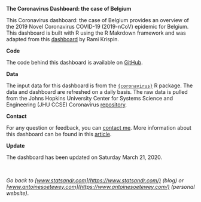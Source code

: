 
<!-- README.md is generated from README.Rmd. Please edit that file -->

**The Coronavirus Dashboard: the case of Belgium**

This Coronavirus dashboard: the case of Belgium provides an overview of
the 2019 Novel Coronavirus COVID-19 (2019-nCoV) epidemic for Belgium.
This dashboard is built with R using the R Makrdown framework and was
adapted from this
[dashboard](https://ramikrispin.github.io/coronavirus_dashboard/) by
Rami Krispin.

**Code**

The code behind this dashboard is available on
[GitHub](https://github.com/AntoineSoetewey/coronavirus_dashboard).

**Data**

The input data for this dashboard is from the
[`{coronavirus}`](https://github.com/RamiKrispin/coronavirus) R package.
The data and dashboard are refreshed on a daily basis. The raw data is
pulled from the Johns Hopkins University Center for Systems Science and
Engineering (JHU CCSE) Coronavirus
[repository](https://github.com/RamiKrispin/coronavirus-csv).

**Contact**

For any question or feedback, you can [contact
me](https://www.statsandr.com/contact/). More information about this
dashboard can be found in this
[article](https://www.statsandr.com/blog/).

**Update**

The dashboard has been updated on Saturday March 21, 2020.

<br>

*Go back to [www.statsandr.com](https://www.statsandr.com/) (blog) or
[www.antoinesoetewey.com](https://www.antoinesoetewey.com/) (personal
website)*.
